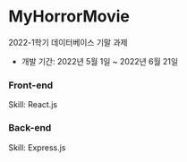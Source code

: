 # MyHorrorMovie
2022-1학기 데이터베이스 기말 과제
- 개발 기간: 2022년 5월 1일 ~ 2022년 6월 21일

### Front-end
Skill: React.js

### Back-end
Skill: Express.js
